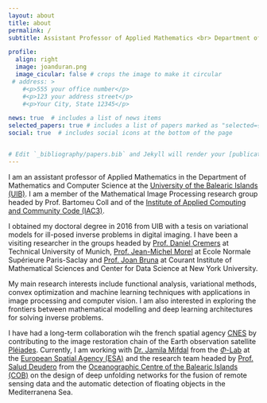 ```yaml
---
layout: about
title: about
permalink: /
subtitle: Assistant Professor of Applied Mathematics <br> Department of Mathematics and Computer Science, <a href='https://www.uib.eu/'>University of the Balearic Islands</a>

profile:
  align: right
  image: joanduran.png
  image_cicular: false # crops the image to make it circular
 # address: >
    #<p>555 your office number</p>
    #<p>123 your address street</p>
    #<p>Your City, State 12345</p>

news: true  # includes a list of news items
selected_papers: true # includes a list of papers marked as "selected={true}"
social: true  # includes social icons at the bottom of the page


# Edit `_bibliography/papers.bib` and Jekyll will render your [publications page](/al-folio/publications/) automatically. Link to your social media connections, too. This theme is set up to use [Font Awesome icons](http://fortawesome.github.io/Font-Awesome/) and [Academicons](https://jpswalsh.github.io/academicons/), like the ones below. 
---
```


I am an assistant professor of Applied Mathematics in the Department of Mathematics and Computer Science at the [University of the Balearic Islands (UIB)](http://www.uib.eu/). I am a member of the Mathematical Image Processing research group headed by Prof. Bartomeu Coll and of the [Institute of Applied Computing and Community Code (IAC3)](http://iac3.uib.es).

I obtained my doctoral degree in 2016 from UIB with a tesis on variational models for ill-posed inverse problems in digital imaging. I have been a visiting researcher in the groups headed by [Prof. Daniel Cremers](http://vision.in.tum.de/) at Technical University of Munich, [Prof. Jean-Michel Morel](http://sites.google.com/site/jeanmichelmorelcmlaenscachan/) at Ecole Normale Supérieure Paris-Saclay and [Prof. Joan Bruna](http://cims.nyu.edu/~bruna/) at Courant Institute of Mathematical Sciences and Center for Data Science at New York University.

My main research interests include functional analysis, variational methods, convex optimization and machine learning techniques with applications in image processing and computer vision. I am also interested in exploring the frontiers between mathematical modelling and deep learning architectures for solving inverse problems.  

I have had a long-term collaboration wih the french spatial agency [CNES](http://cnes.fr/en) by contributing to the image restoration chain of the Earth observation satellite [Pléiades](http://pleiades.cnes.fr/en/PLEIADES/index.htm). Currently, I am working with [Dr. Jamila Mifdal](http://jamilamifdal.com/) from the [$\Phi$-Lab](http://philab.phi.esa.int/) at the [European Spatial Agency (ESA)](http://www.esa.int) and the research team headed by  [Prof. Salud Deudero](http://www.ba.ieo.es/es/personal/12-contacts/15-salud-deudero-company) from the [Oceanographic Centre of the Balearic Islands (COB)](http://www.ba.ieo.es/es/investigacion/grupos-de-investigacion/impactsea) on the design of deep unfolding networks for the fusion of remote sensing data and the automatic detection of floating objects in the Mediterranena Sea.
